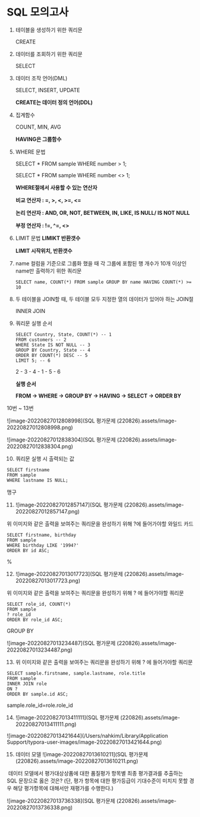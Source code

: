 # SQL 모의고사



1. 테이블을 생성하기 위한 쿼리문

   CREATE

   

2. 데이터를 조회하기 위한 쿼리문

   SELECT

   

3. 데이터 조작 언어(DML)

   SELECT, INSERT, UPDATE

   **CREATE는 데이터 정의 언어(DDL)**

   

4. 집계함수

   COUNT, MIN, AVG

   **HAVING은 그룹함수**

   

5. WHERE 문법

   SELECT * FROM sample WHERE number > 1;

   SELECT * FROM sample WHERE number <> 1;

   

   **WHERE절에서 사용할 수 있는 연산자**

   **비교 연산자 : =, >, <, >=, <=**

   **논리 연산자 : AND, OR, NOT, BETWEEN, IN, LIKE, IS NULL/ IS NOT NULL**

   **부정 연산자 : !=, ^=, <>**

   

6. LIMIT 문법
   **LIMIKT 반환갯수**

   **LIMIT 시작위치, 반환갯수**

7. name 컬럼을 기준으로 그룹화 했을 때 각 그룹에 포함된 행 개수가 10개 이상인 name만 출력하기 위한 쿼리문

   ```sqlite
   SELECT name, COUNT(*) FROM sample GROUP BY name HAVING COUNT(*) >= 10
   ```



8. 두 테이블을 JOIN할 때, 두 테이블 모두 지정한 열의 데이터가 있어야 하는 JOIN절

   INNER JOIN

   

9. 쿼리문 실행 순서

   ```sqlite
   SELECT Country, State, COUNT(*) -- 1
   FROM customers -- 2
   WHERE State IS NOT NULL -- 3
   GROUP BY Country, State -- 4
   ORDER BY COUNT(*) DESC -- 5
   LIMIT 5;	-- 6
   ```

   2 - 3 - 4 - 1 - 5 - 6

   **실행 순서**

   **FROM -> WHERE -> GROUP BY -> HAVING -> SELECT -> ORDER BY**





10번 ~ 13번

![image-20220827012808998](SQL 평가문제 (220826).assets/image-20220827012808998.png)

![image-20220827012838304](SQL 평가문제 (220826).assets/image-20220827012838304.png)



10. 쿼리문 실행 시 출력되는 값

```sqlite
SELECT firstname
FROM sample
WHERE lastname IS NULL;
```

맹구



11. ![image-20220827012857147](SQL 평가문제 (220826).assets/image-20220827012857147.png)

위 이미지와 같은 출력을 보여주는 쿼리문을 완성하기 위해 ?에 들어가야할 와일드 카드

```sqlite
SELECT firstname, birthday
FROM sample
WHERE birthday LIKE '1994?'
ORDER BY id ASC;
```

%



12. ![image-20220827013017723](SQL 평가문제 (220826).assets/image-20220827013017723.png)

위 이미지와 같은 출력을 보여주는 쿼리문을 완성하기 위해 ? 에 들어가야할 쿼리문

```sqlite
SELECT role_id, COUNT(*)
FROM sample
? role_id
ORDER BY role_id ASC;
```

GROUP BY



![image-20220827013234487](SQL 평가문제 (220826).assets/image-20220827013234487.png)

13. 위 이미지와 같은 출력을 보여주는 쿼리문을 완성하기 위해 ? 에 들어가야할 쿼리문

```sqlite
SELECT sample.firstname, sample.lastname, role.title
FROM sample
INNER JOIN role
ON ?
ORDER BY sample.id ASC;
```

sample.role_id=role.role_id



14. ![image-20220827013411111](SQL 평가문제 (220826).assets/image-20220827013411111.png)

![image-20220827013421644](/Users/nahkim/Library/Application Support/typora-user-images/image-20220827013421644.png)

15. 
    데이터 모델
    ![image-20220827013610211](SQL 평가문제 (220826).assets/image-20220827013610211.png)

​	데이터 모델에서 평가대상상품에 대한 품질평가 항목별 최종 평가결과를 추출하는 SQL 문장으로 옳은 것은? (단, 평가 항목에 대한 평가등급이 기대수준이 미치지 못할 경우 해당 평가항목에 대해서만 재평가를 수행한다.)

![image-20220827013736338](SQL 평가문제 (220826).assets/image-20220827013736338.png)